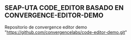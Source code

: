 ## SEAP-UTA CODE_EDITOR BASADO EN CONVERGENCE-EDITOR-DEMO

Repositorio de convergence editor demo "https://github.com/convergencelabs/code-editor-demo.git"
